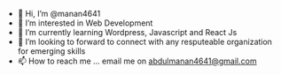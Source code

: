 - 👋 Hi, I’m @manan4641
- 👀 I’m interested in Web Development
- 🌱 I’m currently learning Wordpress, Javascript and React Js
- 💞️ I’m looking to forward to connect with any resputeable organization for emerging skills
- 📫 How to reach me ... email me on abdulmanan4641@gmail.com

<!---
manan4641/manan4641 is a ✨ special ✨ repository because its `README.md` (this file) appears on your GitHub profile.
You can click the Preview link to take a look at your changes.
--->
